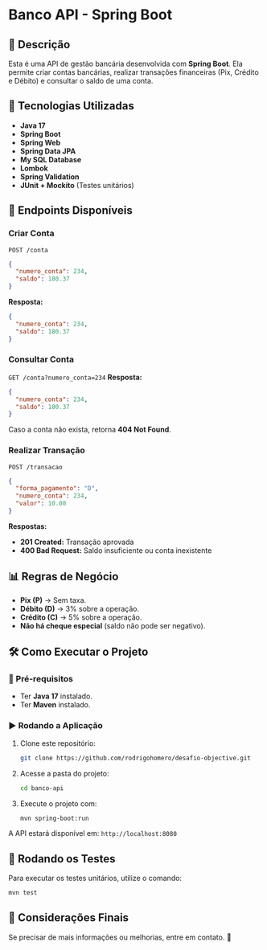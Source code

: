 # Banco API - Spring Boot

## 📌 Descrição
Esta é uma API de gestão bancária desenvolvida com **Spring Boot**. Ela permite criar contas bancárias, realizar transações financeiras (Pix, Crédito e Débito) e consultar o saldo de uma conta.

## 🚀 Tecnologias Utilizadas
- **Java 17**
- **Spring Boot**
- **Spring Web**
- **Spring Data JPA**
- **My SQL Database**
- **Lombok**
- **Spring Validation**
- **JUnit + Mockito** (Testes unitários)

## 📂 Endpoints Disponíveis

### Criar Conta
`POST /conta`
```json
{
  "numero_conta": 234,
  "saldo": 180.37
}
```
**Resposta:**
```json
{
  "numero_conta": 234,
  "saldo": 180.37
}
```

### Consultar Conta
`GET /conta?numero_conta=234`
**Resposta:**
```json
{
  "numero_conta": 234,
  "saldo": 180.37
}
```
Caso a conta não exista, retorna **404 Not Found**.

### Realizar Transação
`POST /transacao`
```json
{
  "forma_pagamento": "D",
  "numero_conta": 234,
  "valor": 10.00
}
```
**Respostas:**
- **201 Created:** Transação aprovada
- **400 Bad Request:** Saldo insuficiente ou conta inexistente

## 📊 Regras de Negócio
- **Pix (P)** → Sem taxa.
- **Débito (D)** → 3% sobre a operação.
- **Crédito (C)** → 5% sobre a operação.
- **Não há cheque especial** (saldo não pode ser negativo).

## 🛠️ Como Executar o Projeto
### 📌 Pré-requisitos
- Ter **Java 17** instalado.
- Ter **Maven** instalado.

### ▶️ Rodando a Aplicação
1. Clone este repositório:
   ```sh
   git clone https://github.com/rodrigohomero/desafio-objective.git
   ```
2. Acesse a pasta do projeto:
   ```sh
   cd banco-api
   ```
3. Execute o projeto com:
   ```sh
   mvn spring-boot:run
   ```

A API estará disponível em: `http://localhost:8080`

## 🧪 Rodando os Testes
Para executar os testes unitários, utilize o comando:
```sh
mvn test
```

## 📝 Considerações Finais
Se precisar de mais informações ou melhorias, entre em contato. 🚀

